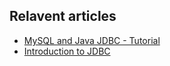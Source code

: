 ## Relavent articles
- [MySQL and Java JDBC - Tutorial](https://www.vogella.com/tutorials/MySQLJava/article.html)
- [Introduction to JDBC](https://www.baeldung.com/java-jdbc)
